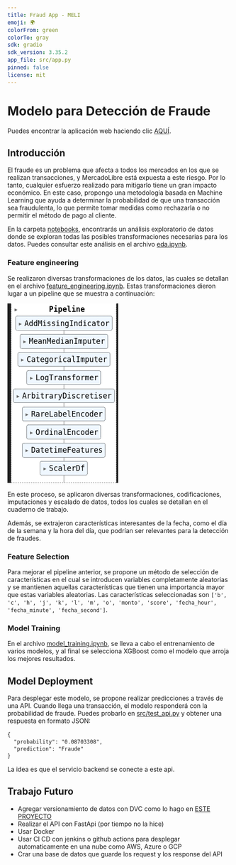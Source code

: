 ```yaml
---
title: Fraud App - MELI
emoji: 🌍
colorFrom: green
colorTo: gray
sdk: gradio
sdk_version: 3.35.2
app_file: src/app.py
pinned: false
license: mit
---
```

# Modelo para Detección de Fraude
Puedes encontrar la aplicación web haciendo clic [AQUÍ](https://wilmars-fraud-meli-app.hf.space).

## Introducción
El fraude es un problema que afecta a todos los mercados en los que se realizan transacciones, y MercadoLibre está expuesta a este riesgo. Por lo tanto, cualquier esfuerzo realizado para mitigarlo tiene un gran impacto económico. En este caso, propongo una metodología basada en Machine Learning que ayuda a determinar la probabilidad de que una transacción sea fraudulenta, lo que permite tomar medidas como rechazarla o no permitir el método de pago al cliente.

En la carpeta [notebooks](notebooks/), encontrarás un análisis exploratorio de datos donde se exploran todas las posibles transformaciones necesarias para los datos. Puedes consultar este análisis en el archivo [eda.ipynb](notebooks/01-eda.ipynb).



### Feature engineering
Se realizaron diversas transformaciones de los datos, las cuales se detallan en el archivo [feature_engineering.ipynb](notebooks/02-feature_engineering.ipynb). Estas transformaciones dieron lugar a un pipeline que se muestra a continuación:

![Imagen](img/pipeline.png)

En este proceso, se aplicaron diversas transformaciones, codificaciones, imputaciones y escalado de datos, todos los cuales se detallan en el cuaderno de trabajo.

Además, se extrajeron características interesantes de la fecha, como el día de la semana y la hora del día, que podrían ser relevantes para la detección de fraudes.


### Feature Selection
Para mejorar el pipeline anterior, se propone un método de selección de características en el cual se introducen variables completamente aleatorias y se mantienen aquellas características que tienen una importancia mayor que estas variables aleatorias. Las características seleccionadas son `['b', 'c', 'h', 'j', 'k', 'l', 'm', 'o', 'monto', 'score', 'fecha_hour', 'fecha_minute', 'fecha_second']`.

 ### Model Training

En el archivo [model_training.ipynb](notebooks/04-model%20_training.ipynb), se lleva a cabo el entrenamiento de varios modelos, y al final se selecciona XGBoost como el modelo que arroja los mejores resultados.



 ## Model Deployment
Para desplegar este modelo, se propone realizar predicciones a través de una API. Cuando llega una transacción, el modelo responderá con la probabilidad de fraude. Puedes probarlo en [src/test_api.py](src/test_api.py) y obtener una respuesta en formato JSON:

```
{
  "probability": "0.08703308",
  "prediction": "Fraude"
}
```

La idea es que el servicio backend se conecte a este api.

## Trabajo Futuro
- Agregar versionamiento de datos con DVC como lo hago en [ESTE PROYECTO](https://github.com/Wilmar3752/cluster-app)
- Realizar el API con FastApi (por tiempo no la hice)
- Usar Docker
- Usar CI CD con jenkins o github actions para desplegar automaticamente en una nube como AWS, Azure o GCP
- Crar una base de datos que guarde los request y los response del API